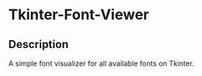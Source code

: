 # Tkinter-Font-Viewer

## Description
A simple font visualizer for all available fonts on Tkinter.

